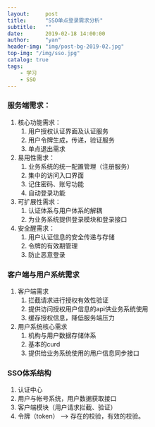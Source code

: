 ```yaml
---
layout:     post
title:      "SSO单点登录需求分析"
subtitle:   ""
date:       2019-02-18 14:00:00
author:     "yan"
header-img: "img/post-bg-2019-02.jpg"
top-img: "/img/sso.jpg"
catalog: true
tags:
    - 学习
    - SSO
---
```


### 服务端需求：
1. 核心功能需求：  
	1. 用户授权认证界面及认证服务
	2. 用户令牌生成，传递，验证服务
	3. 单点退出需求
2. 易用性需求：
	1. 业务系统的统一配置管理（注册服务）
	2. 集中的访问入口界面
	3. 记住密码、账号功能
	4. 自动登录功能 
3. 可扩展性需求：
	1. 认证体系与用户体系的解耦
	2. 为业务系统提供登录模块和登录接口
4. 安全醒需求：
	1. 用户认证信息的安全传递与存储
	2. 令牌的有效期管理
	3. 防止恶意登录

### 客户端与用户系统需求
1. 客户端需求
	1. 拦截请求进行授权有效性验证
	2. 提供访问授权用户信息的api供业务系统使用
	3. 缓存授权信息，降低服务端压力
2. 用户系统核心需求
	1. 机构与用户数据存储体系
	2. 基本的curd
	3. 提供给业务系统使用的用户信息同步接口


### SSO体系结构
1. 认证中心
2. 用户与帐号系统，用户数据获取接口
3. 客户端模块（用户请求拦截、验证）
4. 令牌（token） —> 存在的校验，有效的校验。
